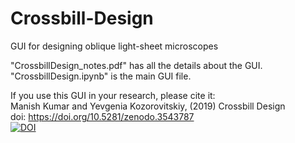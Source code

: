 # Crossbill-Design
GUI for designing oblique light-sheet microscopes

"CrossbillDesign_notes.pdf" has all the details about the GUI.  
"CrossbillDesign.ipynb" is the main GUI file.  

If you use this GUI in your research, please cite it:  
Manish Kumar and Yevgenia Kozorovitskiy, (2019)
Crossbill Design    
doi: https://doi.org/10.5281/zenodo.3543787  
[![DOI](https://zenodo.org/badge/DOI/10.5281/zenodo.3543787.svg)](https://doi.org/10.5281/zenodo.3543787)
